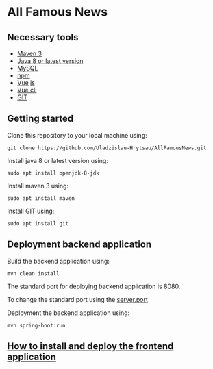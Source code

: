 # All Famous News

## Necessary tools

* [Maven 3](https://maven.apache.org/)
* [Java 8 or latest version](https://www.oracle.com/technetwork/java/javase/downloads/jdk8-downloads-2133151.html)
* [MySQL](https://www.mysql.com/)
* [npm](https://www.npmjs.com/)
* [Vue js](https://vuejs.org/)
* [Vue cli](https://cli.vuejs.org/)
* [GIT](https://git-scm.com/)


## Getting started
Clone this repository to your local machine using:
```
git clone https://github.com/Uladzislau-Hrytsau/AllFamousNews.git
```
Install java 8 or latest version using:
```
sudo apt install openjdk-8-jdk
```
Install maven 3 using:
```
sudo apt install maven
```
Install GIT using:
```
sudo apt install git 
```

## Deployment backend application
Build the backend application using:
```
mvn clean install
```
The standard port for deploying backend application is 8080.

To change the standard port using the [server.port](../AllFamousNews/src/main/resources/application.properties)

Deployment the backend application using:
```
mvn spring-boot:run
```

## [How to install and deploy the frontend application](../AllFamousNews/front-end/vue-news/README.md)